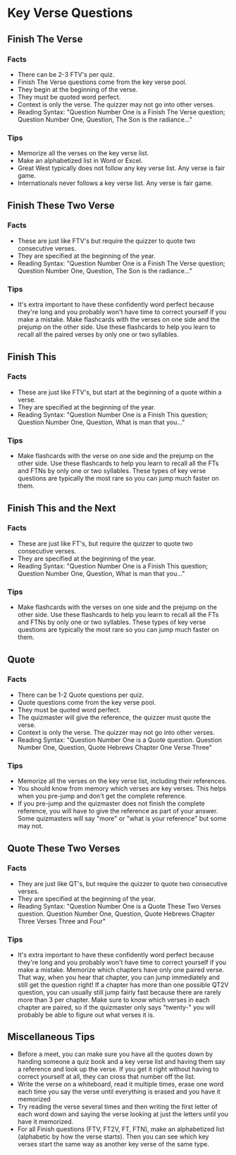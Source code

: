 # Key Verse Questions

## Finish The Verse

### Facts

- There can be 2-3 FTV's per quiz.
- Finish The Verse questions come from the key verse pool.
- They begin at the beginning of the verse.
- They must be quoted word perfect.
- Context is only the verse. The quizzer may not go into other verses.
- Reading Syntax: "Question Number One is a Finish The Verse question; Question Number One, Question, The Son is the radiance..."

### Tips

- Memorize all the verses on the key verse list.
- Make an alphabetized list in Word or Excel.
- Great West typically does not follow any key verse list. Any verse is fair game.
- Internationals never follows a key verse list. Any verse is fair game.

## Finish These Two Verse

### Facts

- These are just like FTV's but require the quizzer to quote two consecutive verses.
- They are specified at the beginning of the year.
- Reading Syntax: "Question Number One is a Finish The Verse question; Question Number One, Question, The Son is the radiance..."

### Tips

- It's extra important to have these confidently word perfect because they're long and you probably won't have time to correct yourself if you make a mistake. Make flashcards with the verses on one side and the prejump on the other side. Use these flashcards to help you learn to recall all the paired verses by only one or two syllables.

## Finish This

### Facts

- These are just like FTV's, but start at the beginning of a quote within a verse.
- They are specified at the beginning of the year.
- Reading Syntax: "Question Number One is a Finish This question; Question Number One, Question, What is man that you..."

### Tips

- Make flashcards with the verse on one side and the prejump on the other side. Use these flashcards to help you learn to recall all the FTs and FTNs by only one or two syllables. These types of key verse questions are typically the most rare so you can jump much faster on them.

## Finish This and the Next

### Facts

- These are just like FT's, but require the quizzer to quote two consecutive verses.
- They are specified at the beginning of the year.
- Reading Syntax: "Question Number One is a Finish This question; Question Number One, Question, What is man that you..."

### Tips

- Make flashcards with the verses on one side and the prejump on the other side. Use these flashcards to help you learn to recall all the FTs and FTNs by only one or two syllables. These types of key verse questions are typically the most rare so you can jump much faster on them.

## Quote

### Facts

- There can be 1-2 Quote questions per quiz.
- Quote questions come from the key verse pool.
- They must be quoted word perfect.
- The quizmaster will give the reference, the quizzer must quote the verse.
- Context is only the verse. The quizzer may not go into other verses.
- Reading Syntax: "Question Number One is a Quote question. Question Number One, Question, Quote Hebrews Chapter One Verse Three"

### Tips

- Memorize all the verses on the key verse list, including their references.
- You should know from memory which verses are key verses. This helps when you pre-jump and don't get the complete reference.
- If you pre-jump and the quizmaster does not finish the complete reference, you will have to give the reference as part of your answer. Some quizmasters will say "more" or "what is your reference" but some may not.

## Quote These Two Verses

### Facts

- They are just like QT's, but require the quizzer to quote two consecutive verses.
- They are specified at the beginning of the year.
- Reading Syntax: "Question Number One is a Quote These Two Verses question. Question Number One, Question, Quote Hebrews Chapter Three Verses Three and Four"

### Tips

- It's extra important to have these confidently word perfect because they're long and you probably won't have time to correct yourself if you make a mistake. Memorize which chapters have only one paired verse. That way, when you hear that chapter, you can jump immediately and still get the question right! If a chapter has more than one possible QT2V question, you can usually still jump fairly fast because there are rarely more than 3 per chapter. Make sure to know which verses in each chapter are paired, so if the quizmaster only says "twenty-" you will probably be able to figure out what verses it is.

## Miscellaneous Tips

- Before a meet, you can make sure you have all the quotes down by handing someone a quiz book and a key verse list and having them say a reference and look up the verse. If you get it right without having to correct yourself at all, they can cross that number off the list.
- Write the verse on a whiteboard, read it multiple times, erase one word each time you say the verse until everything is erased and you have it memorized
- Try reading the verse several times and then writing the first letter of each word down and saying the verse looking at just the letters until you have it memorized.
- For all Finish questions (FTV, FT2V, FT, FTN), make an alphabetized list (alphabetic by how the verse starts). Then you can see which key verses start the same way as another key verse of the same type.
